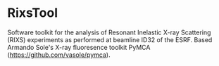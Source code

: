 RixsTool
========

Software toolkit for the analysis of Resonant Inelastic X-ray Scattering (RIXS) experiments as performed at beamline ID32 of the ESRF. Based Armando Sole's X-ray fluoresence toolkit PyMCA (https://github.com/vasole/pymca).
